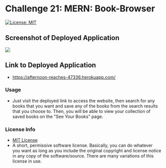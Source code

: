 # Challenge 21: MERN: Book-Browser

[![License: MIT](https://img.shields.io/badge/License-MIT-yellow.svg)](https://opensource.org/licenses/MIT)

## Screenshot of Deployed Application

![](https://www.dropbox.com/s/ktqtdo3fi157yfn/Book-Browser.png?raw=1)

## Link to Deployed Application

- https://afternoon-reaches-47336.herokuapp.com/

### Usage

- Just visit the deployed link to access the website, then search for any books that you want and save any of the books from the search results that you choose to. Then, you will be able to view your collection of saved books on the "See Your Books" page.

### License Info

- [MIT License](https://opensource.org/licenses/MIT)
- A short, permissive software license. Basically, you can do whatever you want as long as you include the original copyright and license notice in any copy of the software/source. There are many variations of this license in use.

